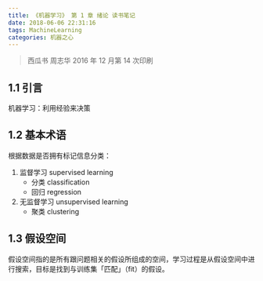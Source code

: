 ```yaml
---
title: 《机器学习》 第 1 章 绪论 读书笔记
date: 2018-06-06 22:31:16
tags: MachineLearning
categories: 机器之心
---
```


> 西瓜书 周志华 2016 年 12 月第 14 次印刷

## 1.1 引言

机器学习：利用经验来决策

## 1.2 基本术语

根据数据是否拥有标记信息分类：

1. 监督学习 supervised learning
    - 分类 classification
    - 回归 regression
2. 无监督学习 unsupervised learning
    - 聚类 clustering

## 1.3 假设空间

假设空间指的是所有跟问题相关的假设所组成的空间，学习过程是从假设空间中进行搜索，目标是找到与训练集「匹配」（fit）的假设。


